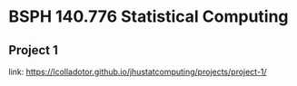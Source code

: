 # BSPH 140.776 Statistical Computing
## Project 1
link: https://lcolladotor.github.io/jhustatcomputing/projects/project-1/
